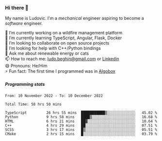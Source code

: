 ### Hi there 👋

My name is Ludovic. I'm a *mechanical* engineer aspiring to become a *software* engineer.

 🔭 I’m currently working on a wildfire management platform<br/>
 🌱 I’m currently learning TypeScript, Angular, Flask, Docker<br/>
 👯 I’m looking to collaborate on open source projects<br/>
 🤔 I’m looking for help with C++/Python bindings<br/>
 💬 Ask me about renewable energy or cats<br/>
 📫 How to reach me: ludo.beghin@gmail.com or [Linkedin](https://www.linkedin.com/in/ludovic-beghin/)<br/>
 😄 Pronouns: He/Him<br/>
 ⚡ Fun fact: The first time I programmed was in [Algobox](https://fr.wikipedia.org/wiki/Algobox)<br/>

##### Programming stats
<!--START_SECTION:waka-->

```text
From: 10 November 2022 - To: 10 December 2022

Total Time: 58 hrs 50 mins

TypeScript         26 hrs 55 mins  ███████████▒░░░░░░░░░░░░░   45.02 %
Python             9 hrs 58 mins   ████▒░░░░░░░░░░░░░░░░░░░░   16.68 %
HTML               6 hrs 21 mins   ██▓░░░░░░░░░░░░░░░░░░░░░░   10.64 %
C++                4 hrs 29 mins   ██░░░░░░░░░░░░░░░░░░░░░░░   07.51 %
SCSS               3 hrs 17 mins   █▒░░░░░░░░░░░░░░░░░░░░░░░   05.51 %
CMake              2 hrs 15 mins   █░░░░░░░░░░░░░░░░░░░░░░░░   03.79 %
```

<!--END_SECTION:waka-->
